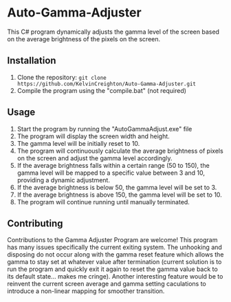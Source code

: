 # Auto-Gamma-Adjuster

This C# program dynamically adjusts the gamma level of the screen based on the average brightness of the pixels on the screen.

## Installation

1. Clone the repository: `git clone https://github.com/KelvinCreighton/Auto-Gamma-Adjuster.git`
2. Compile the program using the "compile.bat" (not required)

## Usage

1. Start the program by running the "AutoGammaAdjust.exe" file
2. The program will display the screen width and height.
3. The gamma level will be initially reset to 10.
4. The program will continuously calculate the average brightness of pixels on the screen and adjust the gamma level accordingly.
5. If the average brightness falls within a certain range (50 to 150), the gamma level will be mapped to a specific value between 3 and 10, providing a dynamic adjustment.
6. If the average brightness is below 50, the gamma level will be set to 3.
7. If the average brightness is above 150, the gamma level will be set to 10.
8. The program will continue running until manually terminated.

## Contributing

Contributions to the Gamma Adjuster Program are welcome! This program has many issues specifically the current exiting system. The unhooking and disposing do not occur along with the gamma reset feature which allows the gamma to stay set at whatever value after termination (current solution is to run the program and quickly exit it again to reset the gamma value back to its default state... makes me cringe). Another interesting feature would be to reinvent the current screen average and gamma setting caculations to introduce a non-linear mapping for smoother transition.

